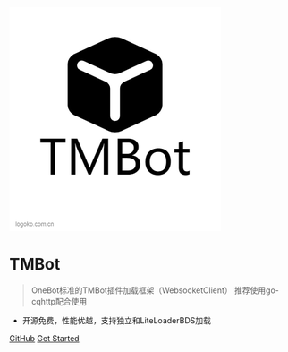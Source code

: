 ![logo](https://github.com/TMBotDev/TMBot/blob/main/logo.png)

# TMBot

> OneBot标准的TMBot插件加载框架（WebsocketClient） 推荐使用go-cqhttp配合使用

* 开源免费，性能优越，支持独立和LiteLoaderBDS加载

[GitHub](https://github.com/TMBotDev/TMBot)
[Get Started](#tmbot)